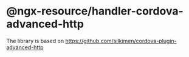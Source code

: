 # @ngx-resource/handler-cordova-advanced-http

The library is based on https://github.com/silkimen/cordova-plugin-advanced-http
